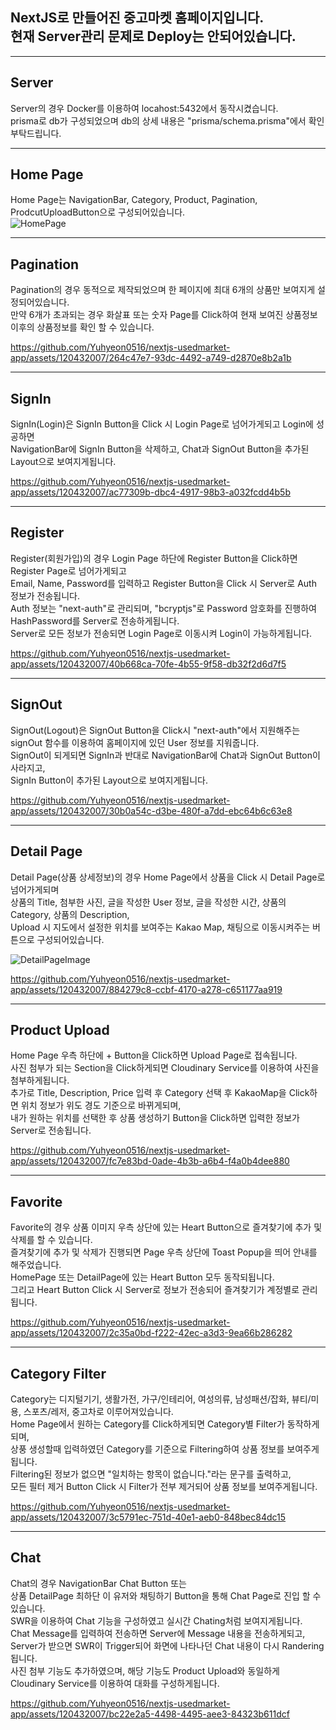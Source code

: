## NextJS로 만들어진 중고마켓 홈페이지입니다.<br/>현재 Server관리 문제로 Deploy는 안되어있습니다.

<hr/>

## Server

Server의 경우 Docker를 이용하여 locahost:5432에서 동작시켰습니다.<br/>
prisma로 db가 구성되었으며 db의 상세 내용은 "prisma/schema.prisma"에서 확인부탁드립니다.

<hr/>

## Home Page

Home Page는 NavigationBar, Category, Product, Pagination, ProdcutUploadButton으로 구성되어있습니다.<br/>
![HomePage](https://github.com/Yuhyeon0516/nextjs-usedmarket-app/assets/120432007/703c3074-1d27-404f-880c-9644395302bc)

<hr/>

## Pagination

Pagination의 경우 동적으로 제작되었으며 한 페이지에 최대 6개의 상품만 보여지게 설정되어있습니다.<br/>
만약 6개가 초과되는 경우 화살표 또는 숫자 Page를 Click하여 현재 보여진 상품정보 이후의 상품정보를 확인 할 수 있습니다.<br/>

https://github.com/Yuhyeon0516/nextjs-usedmarket-app/assets/120432007/264c47e7-93dc-4492-a749-d2870e8b2a1b

<hr/>

## SignIn

SignIn(Login)은 SignIn Button을 Click 시 Login Page로 넘어가게되고 Login에 성공하면<br/> NavigationBar에 SignIn Button을 삭제하고, Chat과 SignOut Button을 추가된 Layout으로 보여지게됩니다.<br/>

https://github.com/Yuhyeon0516/nextjs-usedmarket-app/assets/120432007/ac77309b-dbc4-4917-98b3-a032fcdd4b5b

<hr/>

## Register

Register(회원가입)의 경우 Login Page 하단에 Register Button을 Click하면 Register Page로 넘어가게되고<br/>
Email, Name, Password를 입력하고 Register Button을 Click 시 Server로 Auth 정보가 전송됩니다.<br/>
Auth 정보는 "next-auth"로 관리되며, "bcryptjs"로 Password 암호화를 진행하여 HashPassword를 Server로 전송하게됩니다.<br/>
Server로 모든 정보가 전송되면 Login Page로 이동시켜 Login이 가능하게됩니다.<br/>

https://github.com/Yuhyeon0516/nextjs-usedmarket-app/assets/120432007/40b668ca-70fe-4b55-9f58-db32f2d6d7f5

<hr/>

## SignOut

SignOut(Logout)은 SignOut Button을 Click시 "next-auth"에서 지원해주는 signOut 함수를 이용하여 홈페이지에 있던 User 정보를 지워줍니다.<br/>
SignOut이 되게되면 SignIn과 반대로 NavigationBar에 Chat과 SignOut Button이 사라지고,<br/>
SignIn Button이 추가된 Layout으로 보여지게됩니다.<br/>

https://github.com/Yuhyeon0516/nextjs-usedmarket-app/assets/120432007/30b0a54c-d3be-480f-a7dd-ebc64b6c63e8

<hr/>

## Detail Page

Detail Page(상품 상세정보)의 경우 Home Page에서 상품을 Click 시 Detail Page로 넘어가게되며<br/>
상품의 Title, 첨부한 사진, 글을 작성한 User 정보, 글을 작성한 시간, 상품의 Category, 상품의 Description,<br/>
Upload 시 지도에서 설정한 위치를 보여주는 Kakao Map, 채팅으로 이동시켜주는 버튼으로 구성되어있습니다. <br/>

![DetailPageImage](https://github.com/Yuhyeon0516/nextjs-usedmarket-app/assets/120432007/7adb67f6-a20a-4b04-b633-03ba272effe4)

https://github.com/Yuhyeon0516/nextjs-usedmarket-app/assets/120432007/884279c8-ccbf-4170-a278-c651177aa919

<hr/>

## Product Upload

Home Page 우측 하단에 + Button을 Click하면 Upload Page로 접속됩니다.<br/>
사진 첨부가 되는 Section을 Click하게되면 Cloudinary Service를 이용하여 사진을 첨부하게됩니다.<br/>
추가로 Title, Description, Price 입력 후 Category 선택 후 KakaoMap을 Click하면 위치 정보가 위도 경도 기준으로 바뀌게되며,<br/>
내가 원하는 위치를 선택한 후 상품 생성하기 Button을 Click하면 입력한 정보가 Server로 전송됩니다.<br/>

https://github.com/Yuhyeon0516/nextjs-usedmarket-app/assets/120432007/fc7e83bd-0ade-4b3b-a6b4-f4a0b4dee880

<hr/>

## Favorite

Favorite의 경우 상품 이미지 우측 상단에 있는 Heart Button으로 즐겨찾기에 추가 및 삭제를 할 수 있습니다.<br/>
즐겨찾기에 추가 및 삭제가 진행되면 Page 우측 상단에 Toast Popup을 띄어 안내를 해주었습니다.<br/>
HomePage 또는 DetailPage에 있는 Heart Button 모두 동작되됩니다.<br/>
그리고 Heart Button Click 시 Server로 정보가 전송되어 즐겨찾기가 계정별로 관리됩니다.<br/>

https://github.com/Yuhyeon0516/nextjs-usedmarket-app/assets/120432007/2c35a0bd-f222-42ec-a3d3-9ea66b286282

<hr/>

## Category Filter

Category는 디지털기기, 생활가전, 가구/인테리어, 여성의류, 남성패션/잡화, 뷰티/미용, 스포츠/레저, 중고차로 이루어져있습니다.<br/>
Home Page에서 원하는 Category를 Click하게되면 Category별 Filter가 동작하게 되며,<br/>
상풍 생성할때 입력하였던 Category를 기준으로 Filtering하여 상품 정보를 보여주게됩니다.<br/>
Filtering된 정보가 없으면 "일치하는 항목이 없습니다."라는 문구를 출력하고,<br/>
모든 필터 제거 Button Click 시 Filter가 전부 제거되어 상품 정보를 보여주게됩니다.<br/>

https://github.com/Yuhyeon0516/nextjs-usedmarket-app/assets/120432007/3c5791ec-751d-40e1-aeb0-848bec84dc15

<hr/>

## Chat

Chat의 경우 NavigationBar Chat Button 또는<br/>
상품 DetailPage 최하단 이 유저와 채팅하기 Button을 통해 Chat Page로 진입 할 수 있습니다.<br/>
SWR을 이용하여 Chat 기능을 구성하였고 실시간 Chating처럼 보여지게됩니다.<br/>
Chat Message를 입력하여 전송하면 Server에 Message 내용을 전송하게되고,<br/> Server가 받으면 SWR이 Trigger되어 화면에 나타나던 Chat 내용이 다시 Randering됩니다.<br/>
사진 첨부 기능도 추가하였으며, 해당 기능도 Product Upload와 동일하게 Cloudinary Service를 이용하여 대화를 구성하게됩니다.<br/>

https://github.com/Yuhyeon0516/nextjs-usedmarket-app/assets/120432007/bc22e2a5-4498-4495-aee3-84323b611dcf
